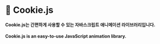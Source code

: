 # 🍪 Cookie.js

#### Cookie.js는 간편하게 사용할 수 있는 자바스크립트 애니메이션 라이브러리입니다.
#### Cookie.js is an easy-to-use JavaScript animation library.